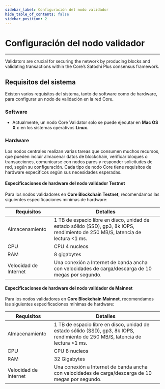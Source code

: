 ```yaml
---
sidebar_label: Configuración del nodo validador
hide_table_of_contents: false
sidebar_position: 2
---
```


# Configuración del nodo validador

---

Validators are crucial for securing the network by producing blocks and validating transactions within the Core’s Satoshi Plus consensus framework.

## Requisitos del sistema

Existen varios requisitos del sistema, tanto de software como de hardware, para configurar un nodo de validación en la red Core.

### Software

- Actualmente, un nodo Core Validator solo se puede ejecutar en **Mac OS X** o en los sistemas operativos **Linux**.

### Hardware

Los nodos centrales realizan varias tareas que consumen muchos recursos, que pueden incluir almacenar datos de blockchain, verificar bloques o transacciones, comunicarse con nodos pares y responder solicitudes de red, según su configuración. Cada tipo de nodo Core tiene requisitos de hardware específicos según sus necesidades esperadas.

#### Especificaciones de hardware del nodo validador Testnet

Para los nodos validadores en **Core Blockchain Testnet**, recomendamos las siguientes especificaciones mínimas de hardware:

| Requisitos            | Detalles                                                                                                                                                                                       |
| --------------------- | ---------------------------------------------------------------------------------------------------------------------------------------------------------------------------------------------- |
| Almacenamiento        | 1 TB de espacio libre en disco, unidad de estado sólido (SSD), gp3, 8k IOPS, rendimiento de 250 MB/S, latencia de lectura \<1 ms. |
| CPU                   | CPU 4 nucleos                                                                                                                                                                                  |
| RAM                   | 8 gigabytes                                                                                                                                                                                    |
| Velocidad de Internet | Una conexión a Internet de banda ancha con velocidades de carga/descarga de 10 megas por segundo.                                                                              |

#### Especificaciones de hardware del nodo validador de Mainnet

Para los nodos validadores en **Core Blockchain Mainnet**, recomendamos las siguientes especificaciones mínimas de hardware:

| Requisitos            | Detalles                                                                                                                                                                                       |
| --------------------- | ---------------------------------------------------------------------------------------------------------------------------------------------------------------------------------------------- |
| Almacenamiento        | 1 TB de espacio libre en disco, unidad de estado sólido (SSD), gp3, 8k IOPS, rendimiento de 250 MB/S, latencia de lectura \<1 ms. |
| CPU                   | CPU 8 nucleos                                                                                                                                                                                  |
| RAM                   | 32 Gigabytes                                                                                                                                                                                   |
| Velocidad de Internet | Una conexión a Internet de banda ancha con velocidades de carga/descarga de 10 megas por segundo.                                                                              |
